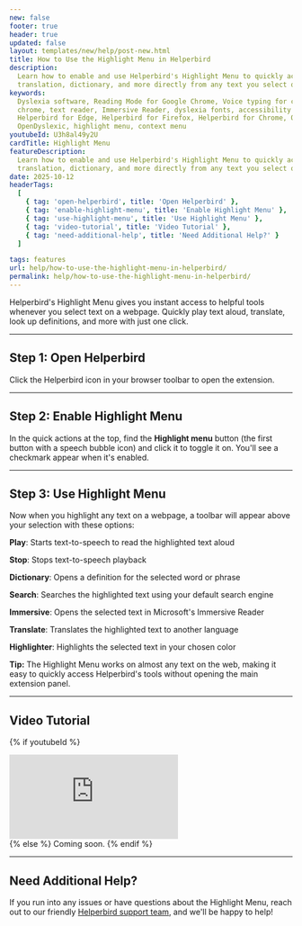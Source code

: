 ```yaml
---
new: false
footer: true
header: true
updated: false
layout: templates/new/help/post-new.html
title: How to Use the Highlight Menu in Helperbird
description:
  Learn how to enable and use Helperbird's Highlight Menu to quickly access tools like text-to-speech,
  translation, dictionary, and more directly from any text you select on a webpage.
keywords:
  Dyslexia software, Reading Mode for Google Chrome, Voice typing for chrome, Text to speech for
  chrome, text reader, Immersive Reader, dyslexia fonts, accessibility software, dyslexia software,
  Helperbird for Edge, Helperbird for Firefox, Helperbird for Chrome, Opendyslexic for Chrome,
  OpenDyslexic, highlight menu, context menu
youtubeId: U3h8al49y2U
cardTitle: Highlight Menu
featureDescription:
  Learn how to enable and use Helperbird's Highlight Menu to quickly access tools like text-to-speech,
  translation, dictionary, and more directly from any text you select on a webpage.
date: 2025-10-12
headerTags:
  [
    { tag: 'open-helperbird', title: 'Open Helperbird' },
    { tag: 'enable-highlight-menu', title: 'Enable Highlight Menu' },
    { tag: 'use-highlight-menu', title: 'Use Highlight Menu' },
    { tag: 'video-tutorial', title: 'Video Tutorial' },
    { tag: 'need-additional-help', title: 'Need Additional Help?' }
  ]

tags: features
url: help/how-to-use-the-highlight-menu-in-helperbird/
permalink: help/how-to-use-the-highlight-menu-in-helperbird/
---
```


Helperbird's Highlight Menu gives you instant access to helpful tools whenever you select text on a webpage. Quickly play text aloud, translate, look up definitions, and more with just one click.

---

## Step 1: Open Helperbird

Click the Helperbird icon in your browser toolbar to open the extension.

---

## Step 2: Enable Highlight Menu

In the quick actions at the top, find the **Highlight menu** button (the first button with a speech bubble icon) and click it to toggle it on. You'll see a checkmark appear when it's enabled.


---

## Step 3: Use Highlight Menu

Now when you highlight any text on a webpage, a toolbar will appear above your selection with these options:

**Play**: Starts text-to-speech to read the highlighted text aloud

**Stop**: Stops text-to-speech playback

**Dictionary**: Opens a definition for the selected word or phrase

**Search**: Searches the highlighted text using your default search engine

**Immersive**: Opens the selected text in Microsoft's Immersive Reader

**Translate**: Translates the highlighted text to another language

**Highlighter**: Highlights the selected text in your chosen color

**Tip:** The Highlight Menu works on almost any text on the web, making it easy to quickly access Helperbird's tools without opening the main extension panel.

---

## Video Tutorial

{% if youtubeId %}
<div class="aspect-w-16 aspect-h-9 mt-12 mb-12">
<iframe id="videos" src="https://www.youtube.com/embed/{{youtubeId}}" title="YouTube video player" frameborder="0" allow="accelerometer; autoplay; clipboard-write; encrypted-media; gyroscope; picture-in-picture; web-share" allowfullscreen></iframe>
</div>
{% else %}
Coming soon.
{% endif %}

---

## Need Additional Help?

If you run into any issues or have questions about the Highlight Menu, reach out to our friendly [Helperbird support team](/support/), and we'll be happy to help!